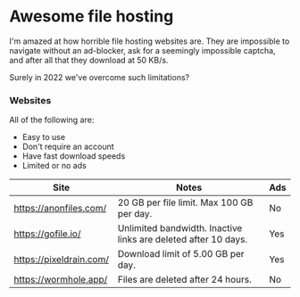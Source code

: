 # Awesome file hosting

I'm amazed at how horrible file hosting websites are. 
They are impossible to navigate without an ad-blocker, ask for a seemingly impossible captcha, and after all that they download at 50 KB/s.

Surely in 2022 we've overcome such limitations?

### Websites

All of the following are: 
- Easy to use
- Don't require an account 
- Have fast download speeds
- Limited or no ads

| Site                    | Notes                                                          | Ads |
|-------------------------|----------------------------------------------------------------|-----|
| https://anonfiles.com/  | 20 GB per file limit. Max 100 GB per day.                      | No  |
| https://gofile.io/      | Unlimited bandwidth. Inactive links are deleted after 10 days. | Yes |
| https://pixeldrain.com/ | Download limit of 5.00 GB per day.                             | Yes |
| https://wormhole.app/   | Files are deleted after 24 hours.                              | No  |